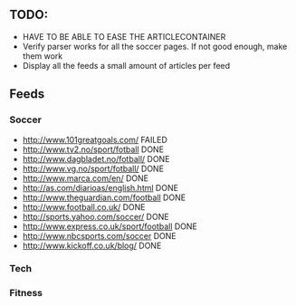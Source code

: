 ## TODO:
- HAVE TO BE ABLE TO EASE THE ARTICLECONTAINER
 - Verify parser works for all the soccer pages. If not good enough, make them work
 - Display all the feeds a small amount of articles per feed



## Feeds

### Soccer
* http://www.101greatgoals.com/ FAILED
* http://www.tv2.no/sport/fotball DONE
* http://www.dagbladet.no/fotball/ DONE
* http://www.vg.no/sport/fotball/ DONE
* http://www.marca.com/en/ DONE
* http://as.com/diarioas/english.html DONE
* http://www.theguardian.com/football DONE
* http://www.football.co.uk/ DONE
* http://sports.yahoo.com/soccer/ DONE
* http://www.express.co.uk/sport/football DONE
* http://www.nbcsports.com/soccer DONE
* http://www.kickoff.co.uk/blog/ DONE


### Tech



### Fitness
